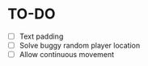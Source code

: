 # TO-DO
- [ ] Text padding
- [ ] Solve buggy random player location
- [ ] Allow continuous movement
